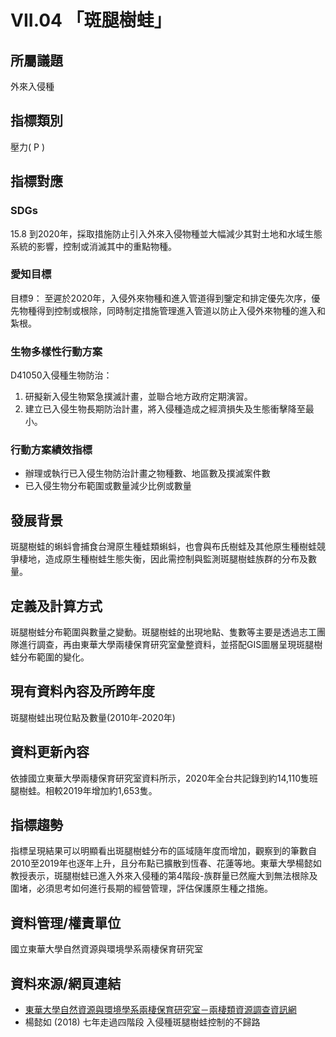 # VII.04 「斑腿樹蛙」

<script type="text/javascript" src="http://cdn.mathjax.org/mathjax/latest/MathJax.js?config=TeX-AMS-MML_HTMLorMML"></script>

## 所屬議題
外來入侵種
## 指標類別
壓力( P )
## 指標對應
### SDGs
15.8
到2020年，採取措施防止引入外來入侵物種並大幅減少其對土地和水域生態系統的影響，控制或消滅其中的重點物種。
### 愛知目標
目標9：
至遲於2020年，入侵外來物種和進入管道得到鑒定和排定優先次序，優先物種得到控制或根除，同時制定措施管理進入管道以防止入侵外來物種的進入和紮根。
### 生物多樣性行動方案
D41050入侵種生物防治：
1. 研擬新入侵生物緊急撲滅計畫，並聯合地方政府定期演習。
2. 建立已入侵生物長期防治計畫，將入侵種造成之經濟損失及生態衝擊降至最小。

### 行動方案績效指標
* 辦理或執行已入侵生物防治計畫之物種數、地區數及撲滅案件數
* 已入侵生物分布範圍或數量減少比例或數量
## 發展背景
斑腿樹蛙的蝌蚪會捕食台灣原生種蛙類蝌蚪，也會與布氏樹蛙及其他原生種樹蛙競爭棲地，造成原生種樹蛙生態失衡，因此需控制與監測斑腿樹蛙族群的分布及數量。
## 定義及計算方式
斑腿樹蛙分布範圍與數量之變動。斑腿樹蛙的出現地點、隻數等主要是透過志工團隊進行調查，再由東華大學兩棲保育研究室彙整資料，並搭配GIS圖層呈現斑腿樹蛙分布範圍的變化。
## 現有資料內容及所跨年度
斑腿樹蛙出現位點及數量(2010年‐2020年)
## 資料更新內容
依據國立東華大學兩棲保育研究室資料所示，2020年全台共記錄到約14,110隻班腿樹蛙。相較2019年增加約1,653隻。
## 指標趨勢
指標呈現結果可以明顯看出斑腿樹蛙分布的區域隨年度而增加，觀察到的筆數自2010至2019年也逐年上升，且分布點已擴散到恆春、花蓮等地。東華大學楊懿如教授表示，斑腿樹蛙已進入外來入侵種的第4階段-族群量已然龐大到無法根除及圍堵，必須思考如何進行長期的經營管理，評估保護原生種之措施。
## 資料管理/權責單位
國立東華大學自然資源與環境學系兩棲保育研究室
## 資料來源/網頁連結
* [東華大學自然資源與環境學系兩棲保育研究室－兩棲類資源調查資訊網](http://tad.froghome.org/charts/2007-2018/main.html)
* 楊懿如 (2018) 七年走過四階段 入侵種斑腿樹蛙控制的不歸路